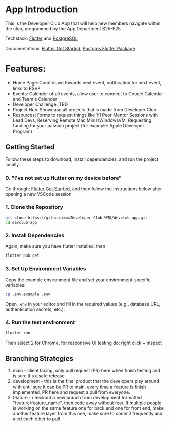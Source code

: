# App Introduction

This is the Developer Club App that will help new members navigate within the club, programmed by the App Department S25-F25.

Techstack: [Flutter](https://flutter.dev/) and [PostgreSQL](https://www.postgresql.org/)

Documentations: [Flutter Get Started](https://docs.flutter.dev/get-started/install), [Postgres Flutter Package](https://pub.dev/packages/postgres)

# Features:
- Home Page: Countdown towards next event, notification for next event, links to RSVP
- Events: Calender of all events, allow user to connect to Google Calendar and Team's Calender
- Developer Challenge: TBD
- Project Hub: Showcase all projects that is made from Developer Club
- Resources: Forms to request things like 1:1 Peer Mentor Sessions with Lead Devs, Reserving Remote Mac Minis/WindowsVM, Requesting funding for your passion project (for example: Apple Developer Program)

## Getting Started

Follow these steps to download, install dependencies, and run the project locally. 

### 0. "I've not set up flutter on my device before"
Go through: [Flutter Get Started](https://docs.flutter.dev/get-started/install), and then follow the instructions below after opening a new VSCode session

### 1. Clone the Repository

```bash
git clone https://github.com/Developer-Club-WMU/devclub-app.git
cd devclub-app
```

### 2. Install Dependencies

Again, make sure you have flutter installed, then

```bash
flutter pub get
```

### 3. Set Up Environment Variables

Copy the example environment file and set your environment-specific variables:

```bash
cp .env.example .env
```

Open `.env` in your editor and fill in the required values (e.g., database URL, authentication secrets, etc.).

### 4. Run the test environment

```bash
flutter run
```
Then select 2 for Chrome, for responsive UI testing do: right click + inspect


## Branching Strategies

1. main - client facing, only pull request (PR) here when finish testing and is sure it's a safe release
2. development - this is the final product that the developers play around with until sure it can be PR to main, every time a feature is finish implemented, PR here and request a pull from everyone.
3. feature - checkout a new branch from development formatted "feature/feature_name", then code away without fear. If multiple people is working on the same feature one for back end one for front end, make another feature layer from this one, make sure to commit frequently and alert each other to pull
